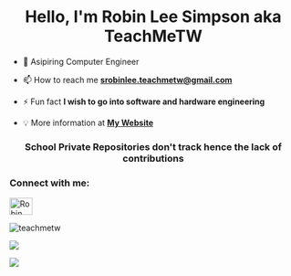 <h1 align="center">Hello, I'm Robin Lee Simpson aka TeachMeTW</h1>

- 🔭 Asipiring Computer Engineer 
- 📫 How to reach me **srobinlee.teachmetw@gmail.com**

- ⚡ Fun fact **I wish to go into software and hardware engineering**
- 💡 More information at **[My Website](https://teachmetw.github.io)**

<h3 align="center">School Private Repositories don't track hence the lack of contributions</h1>

<h3 align="left">Connect with me:</h3>
<p align="left">

<a href="https://www.linkedin.com/in/robin-simpson-00620520b/" target="blank"><img align="center" src="https://raw.githubusercontent.com/rahuldkjain/github-profile-readme-generator/master/src/images/icons/Social/linked-in-alt.svg" alt="Robin Lee Simpson" height="30" width="40" /></a>
</p>

<p><img src="https://github-readme-stats-i56e.vercel.app/api?username=teachmetw&show_icons=true" alt="teachmetw" /></p>
<p><img align="center" src="https://github-readme-stats-i56e.vercel.app/api/top-langs/?username=teachmetw&hide=tex&title_color=ffffff&text_color=c9cacc&icon_color=2bbc8a&bg_color=1d1f21&langs_count=4" /></p>




[![](https://steins-gate-visitor-count.greenhandatsjtu.repl.co/teachmetw)](https://github.com/greenhandatsjtu/steins-gate-visitor-count)

